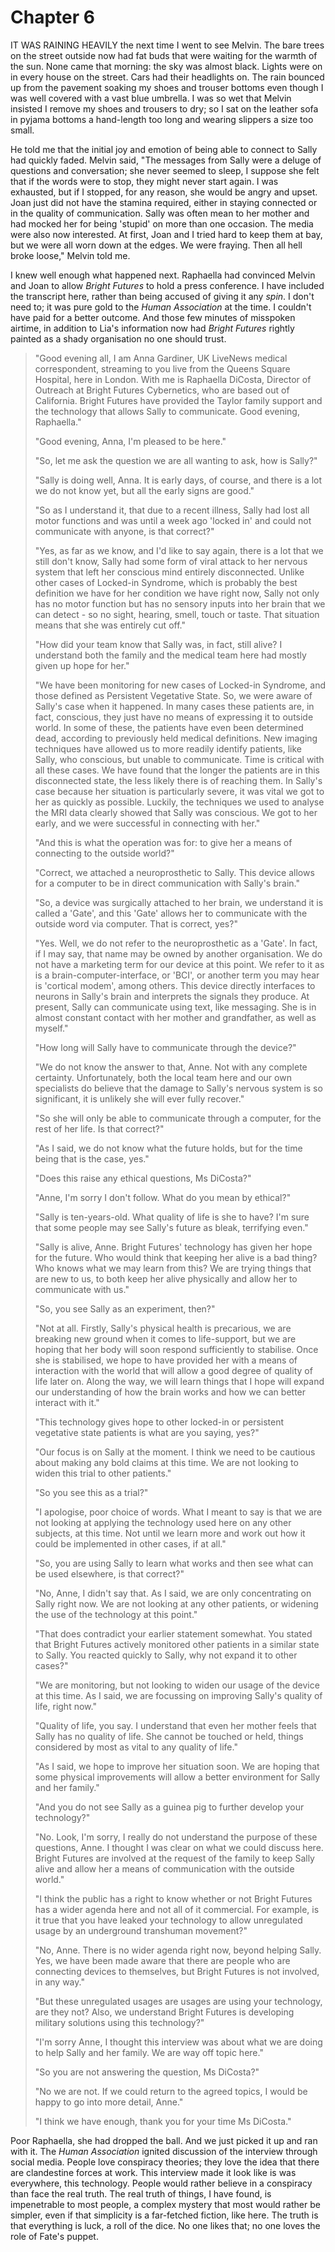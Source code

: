 
# Chapter 6
IT WAS RAINING HEAVILY the next time I went to see Melvin. The bare trees on the street outside now had fat buds that were waiting for the warmth of the sun. None came that morning: the sky was almost black. Lights were on in every house on the street. Cars had their headlights on. The rain bounced up from the pavement soaking my shoes and trouser bottoms even though I was well covered with a vast blue umbrella. I was so wet that Melvin insisted I remove my shoes and trousers to dry; so I sat on the leather sofa in pyjama bottoms a hand-length too long and wearing slippers a size too small.

He told me that the initial joy and emotion of being able to connect to Sally had quickly faded. Melvin said, "The messages from Sally were a deluge of questions and conversation; she never seemed to sleep, I suppose she felt that if the words were to stop, they might never start again. I was exhausted, but if I stopped, for any reason, she would be angry and upset. Joan just did not have the stamina required, either in staying connected or in the quality of communication. Sally was often mean to her mother and had mocked her for being 'stupid' on more than one occasion. The media were also now interested. At first, Joan and I tried hard to keep them at bay, but we were all worn down at the edges. We were fraying. Then all hell broke loose," Melvin told me.

I knew well enough what happened next. Raphaella had convinced Melvin and Joan to allow *Bright Futures* to hold a press conference. I have included the transcript here, rather than being accused of giving it any *spin*. I don't need to; it was pure gold to the *Human Association* at the time. I couldn't have paid for a better outcome. And those few minutes of misspoken airtime, in addition to Lia's information now had *Bright Futures* rightly painted as a shady organisation no one should trust.

>"Good evening all, I am Anna Gardiner, UK LiveNews medical correspondent, streaming to you live from the Queens Square Hospital, here in London. With me is Raphaella DiCosta, Director of Outreach at Bright Futures Cybernetics, who are based out of California. Bright Futures have provided the Taylor family support and the technology that allows Sally to communicate. Good evening, Raphaella."  
>  
>"Good evening, Anna, I'm pleased to be here."  
>  
>"So, let me ask the question we are all wanting to ask, how is Sally?"  
>  
>"Sally is doing well, Anna. It is early days, of course, and there is a lot we do not know yet, but all the early signs are good."  
>  
>"So as I understand it, that due to a recent illness, Sally had lost all motor functions and was until a week ago 'locked in' and could not communicate with anyone, is that correct?"  
>  
>"Yes, as far as we know, and I'd like to say again, there is a lot that we still don't know, Sally had some form of viral attack to her nervous system that left her conscious mind entirely disconnected. Unlike other cases of Locked-in Syndrome, which is probably the best definition we have for her condition we have right now, Sally not only has no motor function but has no sensory inputs into her brain that we can detect - so no sight, hearing, smell, touch or taste. That situation means that she was entirely cut off."  
>  
>"How did your team know that Sally was, in fact, still alive? I understand both the family and the medical team here had mostly given up hope for her."  
>  
>"We have been monitoring for new cases of Locked-in Syndrome, and those defined as Persistent Vegetative State. So, we were aware of Sally's case when it happened. In many cases these patients are, in fact, conscious, they just have no means of expressing it to outside world. In some of these, the patients have even been determined dead, according to previously held medical definitions. New imaging techniques have allowed us to more readily identify patients, like Sally, who conscious, but unable to communicate. Time is critical with all these cases. We have found that the longer the patients are in this disconnected state, the less likely there is of reaching them. In Sally's case because her situation is particularly severe, it was vital we got to her as quickly as possible. Luckily, the techniques we used to analyse the MRI data clearly showed that Sally was conscious. We got to her early, and we were successful in connecting with her."  
>  
>"And this is what the operation was for: to give her a means of connecting to the outside world?"  
>  
>"Correct, we attached a neuroprosthetic to Sally. This device allows for a computer to be in direct communication with Sally's brain."  
>  
>"So, a device was surgically attached to her brain, we understand it is called a 'Gate', and this 'Gate' allows her to communicate with the outside word via computer. That is correct, yes?"  
>  
>"Yes. Well, we do not refer to the neuroprosthetic as a 'Gate'. In fact, if I may say, that name may be owned by another organisation. We do not have a marketing term for our device at this point. We refer to it as is a brain-computer-interface, or 'BCI', or another term you may hear is 'cortical modem', among others. This device directly interfaces to neurons in Sally's brain and interprets the signals they produce. At present, Sally can communicate using text, like messaging. She is in almost constant contact with her mother and grandfather, as well as myself."  
>  
>"How long will Sally have to communicate through the device?"  
>  
>"We do not know the answer to that, Anne. Not with any complete certainty. Unfortunately, both the local team here and our own specialists do believe that the damage to Sally's nervous system is so significant, it is unlikely she will ever fully recover."  
>  
>"So she will only be able to communicate through a computer, for the rest of her life. Is that correct?"  
>  
>"As I said, we do not know what the future holds, but for the time being that is the case, yes."  
>  
>"Does this raise any ethical questions, Ms DiCosta?"  
>  
>"Anne, I'm sorry I don't follow. What do you mean by ethical?"  
>  
>"Sally is ten-years-old. What quality of life is she to have? I'm sure that some people may see Sally's future as bleak, terrifying even."  
>  
>"Sally is alive, Anne. Bright Futures' technology has given her hope for the future. Who would think that keeping her alive is a bad thing? Who knows what we may learn from this? We are trying things that are new to us, to both keep her alive physically and allow her to communicate with us."
>  
>"So, you see Sally as an experiment, then?"  
>  
>"Not at all. Firstly, Sally's physical health is precarious, we are breaking new ground when it comes to life-support, but we are hoping that her body will soon respond sufficiently to stabilise. Once she is stabilised, we hope to have provided her with a means of interaction with the world that will allow a good degree of quality of life later on. Along the way, we will learn things that I hope will expand our understanding of how the brain works and how we can better interact with it."  
>  
>"This technology gives hope to other locked-in or persistent vegetative state patients is what are you saying, yes?"  
>  
>"Our focus is on Sally at the moment. I think we need to be cautious about making any bold claims at this time. We are not looking to widen this trial to other patients."  
>  
>"So you see this as a trial?"
> 
>"I apologise, poor choice of words. What I meant to say is that we are not looking at applying the technology used here on any other subjects, at this time. Not until we learn more and work out how it could be implemented in other cases, if at all."
>
>"So, you are using Sally to learn what works and then see what can be used elsewhere, is that correct?"
>
>"No, Anne, I didn't say that. As I said, we are only concentrating on Sally right now. We are not looking at any other patients, or widening the use of the technology at this point."
> 
>"That does contradict your earlier statement somewhat. You stated that Bright Futures actively monitored other patients in a similar state to Sally. You reacted quickly to Sally, why not expand it to other cases?"
>  
>"We are monitoring, but not looking to widen our usage of the device at this time. As I said, we are focussing on improving Sally's quality of life, right now."  
>  
>"Quality of life, you say. I understand that even her mother feels that Sally has no quality of life. She cannot be touched or held, things considered by most as vital to any quality of life."  
>  
>"As I said, we hope to improve her situation soon. We are hoping that some physical improvements will allow a better environment for Sally and her family."  
>  
>"And you do not see Sally as a guinea pig to further develop your technology?"  
>  
>"No. Look, I'm sorry, I really do not understand the purpose of these questions, Anne. I thought I was clear on what we could discuss here. Bright Futures are involved at the request of the family to keep Sally alive and allow her a means of communication with the outside world."  
>  
>"I think the public has a right to know whether or not Bright Futures has a wider agenda here and not all of it commercial. For example, is it true that you have leaked your technology to allow unregulated usage by an underground transhuman movement?"  
>  
>"No, Anne. There is no wider agenda right now, beyond helping Sally. Yes, we have been made aware that there are people who are connecting devices to themselves, but Bright Futures is not involved, in any way."  
>  
>"But these unregulated usages are usages are using your technology, are they not? Also, we understand Bright Futures is developing military solutions using this technology?"  
>  
>"I'm sorry Anne, I thought this interview was about what we are doing to help Sally and her family. We are way off topic here."  
>  
>"So you are not answering the question, Ms DiCosta?"  
>  
>"No we are not. If we could return to the agreed topics, I would be happy to go into more detail, Anne."  
>  
>"I think we have enough, thank you for your time Ms DiCosta."  
>  

Poor Raphaella, she had dropped the ball. And we just picked it up and ran with it. The *Human Association* ignited discussion of the interview through social media. People love conspiracy theories; they love the idea that there are clandestine forces at work. This interview made it look like is was everywhere, this technology. People would rather believe in a conspiracy than face the real truth. The real truth of things, I have found, is impenetrable to most people, a complex mystery that most would rather be simpler, even if that simplicity is a far-fetched fiction, like here. The truth is that everything is luck, a roll of the dice. No one likes that; no one loves the role of Fate's puppet.